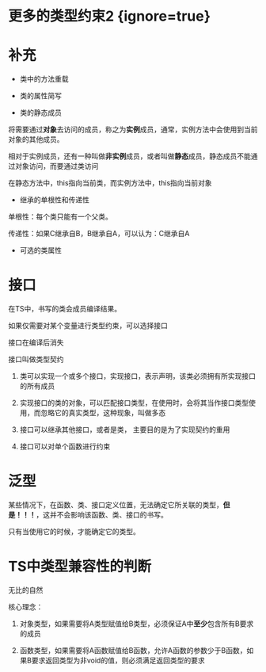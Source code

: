 # 更多的类型约束2 {ignore=true}

# 补充

- 类中的方法重载

- 类的属性简写

- 类的静态成员

将需要通过**对象**去访问的成员，称之为**实例**成员，通常，实例方法中会使用到当前对象的其他成员。

相对于实例成员，还有一种叫做**非实例**成员，或者叫做**静态**成员，静态成员不能通过对象访问，而要通过类访问

在静态方法中，this指向当前类，而实例方法中，this指向当前对象

- 继承的单根性和传递性

单根性：每个类只能有一个父类。

传递性：如果C继承自B，B继承自A，可以认为：C继承自A

- 可选的类属性

# 接口

在TS中，书写的类会成员编译结果。

如果仅需要对某个变量进行类型约束，可以选择接口

接口在编译后消失

接口叫做类型契约

1. 类可以实现一个或多个接口，实现接口，表示声明，该类必须拥有所实现接口的所有成员

2. 实现接口的类的对象，可以匹配接口类型，在使用时，会将其当作接口类型使用，而忽略它的真实类型，这种现象，叫做多态

3. 接口可以继承其他接口，或者是类， 主要目的是为了实现契约的重用

4. 接口可以对单个函数进行约束

# 泛型

某些情况下，在函数、类、接口定义位置，无法确定它所关联的类型，**但是！！！**，这并不会影响该函数、类、接口的书写。

只有当使用它的时候，才能确定它的类型。

# TS中类型兼容性的判断

无比的自然

核心理念：

1. 对象类型，如果需要将A类型赋值给B类型，必须保证A中**至少**包含所有B要求的成员

2. 函数类型，如果需要将A函数赋值给B函数，允许A函数的参数少于B函数，如果B要求返回类型为非void的值，则必须满足返回类型的要求